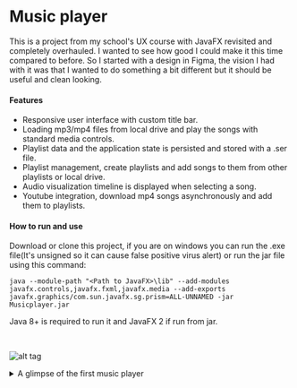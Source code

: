 # Music player
This is a project from my school's UX course with JavaFX revisited and completely overhauled.
I wanted to see how good I could make it this time compared to before. So I started with a design in Figma, the vision 
I had with it was that I wanted to do something a bit different but it should be useful and clean looking.

<h4>Features</h4>

* Responsive user interface with custom title bar.
* Loading mp3/mp4 files from local drive and play the songs with standard media controls.
* Playlist data and the application state is persisted and stored with a .ser file.
* Playlist management, create playlists and add songs to them from other playlists or local drive.
* Audio visualization timeline is displayed when selecting a song.
* Youtube integration, download mp4 songs asynchronously and add them to playlists.

<h4>How to run and use</h4>
Download or clone this project, if you are on windows you can run the .exe file(It's unsigned so it can cause false positive virus alert)
or run the jar file using this command: 

 ```java --module-path "<Path to JavaFX>\lib" --add-modules javafx.controls,javafx.fxml,javafx.media --add-exports javafx.graphics/com.sun.javafx.sg.prism=ALL-UNNAMED -jar Musicplayer.jar ```
 
 Java 8+ is required to run it and JavaFX 2 if run from jar.

<br>

![alt tag](https://github.com/t3rraform/musicplayer/blob/master/Thumbnail.png)

<details>
  <summary>A glimpse of the first music player</summary>
 
 <br>
 
 ![alt tag](https://github.com/t3rraform/musicplayer/blob/master/OldMusicplayer.jpg)
 
 </details>
 
